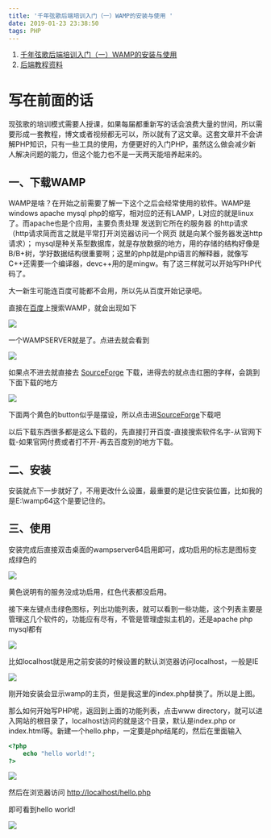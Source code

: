 ```yaml
---
title: '千年弦歌后端培训入门（一）WAMP的安装与使用 '
date: 2019-01-23 23:38:50
tags: PHP
---
```



1. [千年弦歌后端培训入门（一）WAMP的安装与使用](https://dev.wulasite.top/2019/01/23/%E5%8D%83%E5%B9%B4%E5%BC%A6%E6%AD%8C%E5%90%8E%E7%AB%AF%E5%9F%B9%E8%AE%AD%E5%85%A5%E9%97%A8%EF%BC%88%E4%B8%80%EF%BC%89WAMP%E7%9A%84%E5%AE%89%E8%A3%85%E4%B8%8E%E4%BD%BF%E7%94%A8/)
2. [后端教程资料](https://gitlab.qnxg.net/qqx/backend_class)


# 写在前面的话

现弦歌的培训模式需要人授课，如果每届都重新写的话会浪费大量的世间，所以需要形成一套教程，博文或者视频都无可以，所以就有了这文章。这套文章并不会讲解PHP知识，只有一些工具的使用，方便更好的入门PHP，虽然这么做会减少新人解决问题的能力，但这个能力也不是一天两天能培养起来的。

## 一、下载WAMP

WAMP是啥？在开始之前需要了解一下这个之后会经常使用的软件。WAMP是windows apache mysql php的缩写，相对应的还有LAMP，L对应的就是linux了。而apache也是个应用，主要负责处理 发送到它所在的服务器 的http请求（http请求简而言之就是平常打开浏览器访问一个网页 就是向某个服务器发送http请求）； mysql是种关系型数据库，就是存放数据的地方，用的存储的结构好像是B/B+树，学好数据结构很重要啊；这里的php就是php语言的解释器，就像写C++还需要一个编译器，devc++用的是mingw。有了这三样就可以开始写PHP代码了。

大一新生可能连百度可能都不会用，所以先从百度开始记录吧。

直接在[百度](https://www.baidu.com/)上搜索WAMP，就会出现如下

![](https://wulasite.top/mdimage/wamp/baidu.png)

一个WAMPSERVER就是了。点进去就会看到

![](https://wulasite.top/mdimage/wamp/start.png)

如果点不进去就直接去 [SourceForge](https://sourceforge.net/projects/wampserver/files/) 下载，进得去的就点击红圈的字样，会跳到下面下载的地方

![](https://wulasite.top/mdimage/wamp/download.png)

下面两个黄色的button似乎是摆设，所以点击进[SourceForge](https://sourceforge.net/projects/wampserver/files/)下载吧

以后下载东西很多都是这么下载的，先直接打开百度-直接搜索软件名字-从官网下载-如果官网付费或者打不开-再去百度别的地方下载。

## 二、安装

安装就点下一步就好了，不用更改什么设置，最重要的是记住安装位置，比如我的是E:\wamp64这个是要记住的。

## 三、使用

安装完成后直接双击桌面的wampserver64启用即可，成功启用的标志是图标变成绿色的

![](https://wulasite.top/mdimage/wamp/status.png)

黄色说明有的服务没成功启用，红色代表都没启用。

接下来左键点击绿色图标，列出功能列表，就可以看到一些功能，这个列表主要是管理这几个软件的，功能应有尽有，不管是管理虚拟主机的，还是apache php mysql都有

![](https://wulasite.top/mdimage/wamp/function.png)

比如localhost就是用之前安装的时候设置的默认浏览器访问localhost，一般是IE



![](https://wulasite.top/mdimage/wamp/localhost.png)

刚开始安装会显示wamp的主页，但是我这里的index.php替换了。所以是上图。

那么如何开始写PHP呢，返回到上面的功能列表，点击www directory，就可以进入网站的根目录了，localhost访问的就是这个目录，默认是index.php or index.html等。新建一个hello.php，一定要是php结尾的，然后在里面输入

```php
<?php
	echo "hello world!";
?>
```

![](https://wulasite.top/mdimage/wamp/hellocode.png)

然后在浏览器访问 [http://localhost/hello.php](http://localhost/hello.php)

即可看到hello world!

![](https://wulasite.top/mdimage/wamp/hello.png)